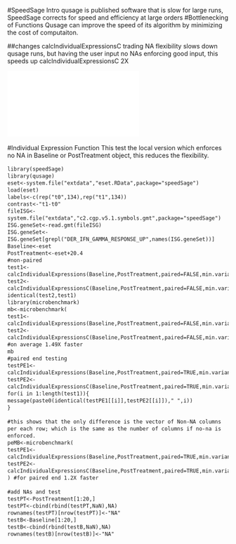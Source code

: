 #SpeedSage Intro
qusage is published software that is slow for large runs, SpeedSage corrects for speed and efficiency at large orders
#Bottlenecking of Functions
Qusage can improve the speed of its algorithm by minimizing the cost of computaiton.

##changes calcIndividualExpressionsC
trading NA flexibility slows down qusage runs, but having the user input no NAs enforcing good input, this speeds up calcIndividualExpressionsC 2X

![qusage profile](/demo/qusageSingleBottleNeck.pdf "Plot of Qusage Profile")


#Individual Expression Function
This test the local version which enforces no NA in Baseline or PostTreatment object, this reduces the flexibility.


```{r} 
library(speedSage)
library(qusage)
eset<-system.file("extdata","eset.RData",package="speedSage")
load(eset)
labels<-c(rep("t0",134),rep("t1",134))
contrast<-"t1-t0"
fileISG<-system.file("extdata","c2.cgp.v5.1.symbols.gmt",package="speedSage")
ISG.geneSet<-read.gmt(fileISG)
ISG.geneSet<-ISG.geneSet[grepl("DER_IFN_GAMMA_RESPONSE_UP",names(ISG.geneSet))]
Baseline<-eset
PostTreatment<-eset+20.4
#non-paired
test1<-calcIndividualExpressions(Baseline,PostTreatment,paired=FALSE,min.variance.factor=10^-6,na.rm=TRUE)
test2<-calcIndividualExpressionsC(Baseline,PostTreatment,paired=FALSE,min.variance.factor=10^-6)
identical(test2,test1)
library(microbenchmark)
mb<-microbenchmark(
test1<-calcIndividualExpressions(Baseline,PostTreatment,paired=FALSE,min.variance.factor=10^-6,na.rm=TRUE),
test2<-calcIndividualExpressionsC(Baseline,PostTreatment,paired=FALSE,min.variance.factor=10^-6))
#on average 1.49X faster 
mb
#paired end testing
testPE1<-calcIndividualExpressions(Baseline,PostTreatment,paired=TRUE,min.variance.factor=10^-6,na.rm=TRUE)
testPE2<-calcIndividualExpressionsC(Baseline,PostTreatment,paired=TRUE,min.variance.factor=10^-6)
for(i in 1:length(test1)){
message(paste0(identical(testPE1[[i]],testPE2[[i]])," ",i))
}

#this shows that the only difference is the vector of Non-NA columns per each row; which is the same as the number of columns if no-na is enforced.
peMB<-microbenchmark(
testPE1<-calcIndividualExpressions(Baseline,PostTreatment,paired=TRUE,min.variance.factor=10^-6,na.rm=TRUE),
testPE2<-calcIndividualExpressionsC(Baseline,PostTreatment,paired=TRUE,min.variance.factor=10^-6)
) #for paired end 1.2X faster

#add NAs and test
testPT<-PostTreatment[1:20,]
testPT<-cbind(rbind(testPT,NaN),NA)
rownames(testPT)[nrow(testPT)]<-"NA"
testB<-Baseline[1:20,]
testB<-cbind(rbind(testB,NaN),NA)
rownames(testB)[nrow(testB)]<-"NA"
```


